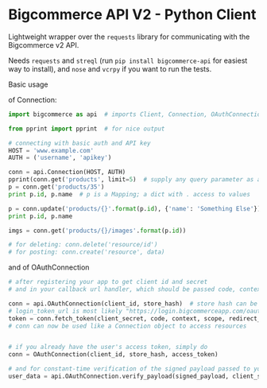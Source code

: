 Bigcommerce API V2 - Python Client
==================================

Lightweight wrapper over the `requests` library for communicating with the Bigcommerce v2 API.


Needs `requests` and `streql` (run `pip install bigcommerce-api` for easiest way to install),
and `nose` and `vcrpy` if you want to run the tests.

Basic usage

of Connection:
```python
import bigcommerce as api  # imports Client, Connection, OAuthConnection, and HttpException classes

from pprint import pprint  # for nice output
```
```python
# connecting with basic auth and API key
HOST = 'www.example.com'
AUTH = ('username', 'apikey')

conn = api.Connection(HOST, AUTH)
pprint(conn.get('products', limit=5)  # supply any query parameter as a keyword argument
p = conn.get('products/35')
print p.id, p.name  # p is a Mapping; a dict with . access to values

p = conn.update('products/{}'.format(p.id), {'name': 'Something Else'})
print p.id, p.name

imgs = conn.get('products/{}/images'.format(p.id))

# for deleting: conn.delete('resource/id')
# for posting: conn.create('resource', data)
```

and of OAuthConnection
```python
# after registering your app to get client id and secret
# and in your callback url handler, which should be passed code, context, and scope

conn = api.OAuthConnection(client_id, store_hash)  # store hash can be retrieved from context
# login_token_url is most likely "https://login.bigcommerceapp.com/oauth2/token"
token = conn.fetch_token(client_secret, code, context, scope, redirect_uri, login_token_url)
# conn can now be used like a Connection object to access resources


# if you already have the user's access token, simply do
conn = OAuthConnection(client_id, store_hash, access_token)

# and for constant-time verification of the signed payload passed to your load url
user_data = api.OAuthConnection.verify_payload(signed_payload, client_secret)  # returns False if authentication fails
```
